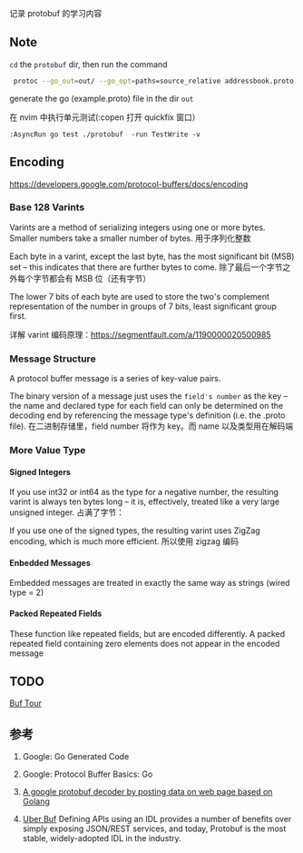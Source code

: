 记录 protobuf 的学习内容

## Note
`cd` the `protobuf` dir, then run the command

```bash
 protoc --go_out=out/ --go_opt=paths=source_relative addressbook.proto
 ```

 generate the go (example.proto) file in the dir `out`

在 nvim 中执行单元测试(:copen 打开 quickfix 窗口）
```
:AsyncRun go test ./protobuf  -run TestWrite -v
```

## Encoding
https://developers.google.com/protocol-buffers/docs/encoding


### Base 128 Varints

Varints are a method of serializing integers using one or more bytes. Smaller numbers take a smaller number of bytes. 用于序列化整数

Each byte in a varint, except the last byte, has the most significant bit (MSB) set – this indicates that there are further bytes to come.  除了最后一个字节之外每个字节都会有 MSB 位（还有字节）

The lower 7 bits of each byte are used to store the two's complement representation of the number in groups of 7 bits, least significant group first.

详解 varint 编码原理：https://segmentfault.com/a/1190000020500985

### Message Structure
A protocol buffer message is a series of key-value pairs.

The binary version of a message just uses the `field's number` as the key – the name and declared type for each field can only be determined on the decoding end by referencing the message type's definition (i.e. the .proto file). 在二进制存储里，field number 将作为 key。而 name 以及类型用在解码端




### More Value Type


#### Signed Integers
If you use int32 or int64 as the type for a negative number, the resulting varint is always ten bytes long – it is, effectively, treated like a very large unsigned integer. 占满了字节：

If you use one of the signed types, the resulting varint uses ZigZag encoding, which is much more efficient. 所以使用 zigzag 编码

#### Enbedded Messages
Embedded messages are treated in exactly the same way as strings (wired type = 2) 

#### Packed Repeated Fields
These function like repeated fields, but are encoded differently. A packed repeated field containing zero elements does not appear in the encoded message


## TODO

[Buf Tour](https://docs.buf.build/tour/introduction)

## 参考
1. Google: Go Generated Code

2. Google: Protocol Buffer Basics: Go

3. [A google protobuf decoder by posting data on web page based on Golang](https://github.com/superryanguo/postDataWebGo)

4. [Uber Buf](https://github.com/bufbuild/buf) Defining APIs using an IDL provides a number of benefits over simply exposing JSON/REST services, and today, Protobuf is the most stable, widely-adopted IDL in the industry.


